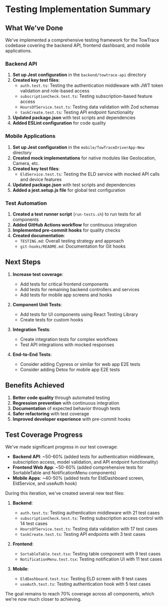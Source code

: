 # Testing Implementation Summary

## What We've Done

We've implemented a comprehensive testing framework for the TowTrace codebase covering the backend API, frontend dashboard, and mobile applications.

### Backend API

1. **Set up Jest configuration** in the `backend/towtrace-api` directory
2. **Created key test files**:
   - `auth.test.ts`: Testing the authentication middleware with JWT token validation and role-based access
   - `subscriptionCheck.test.ts`: Testing subscription-based feature access
   - `HoursOfService.test.ts`: Testing data validation with Zod schemas
   - `taskCreate.test.ts`: Testing API endpoint functionality
3. **Updated package.json** with test scripts and dependencies
4. **Added ESLint configuration** for code quality

### Mobile Applications

1. **Set up Jest configuration** in the `mobile/TowTraceDriverApp-New` directory
2. **Created mock implementations** for native modules like Geolocation, Camera, etc.
3. **Created key test files**:
   - `EldService.test.ts`: Testing the ELD service with mocked API calls and device features
4. **Updated package.json** with test scripts and dependencies
5. **Added a jest.setup.js file** for global test configuration

### Test Automation

1. **Created a test runner script** (`run-tests.sh`) to run tests for all components
2. **Added GitHub Actions workflow** for continuous integration
3. **Implemented pre-commit hooks** for quality checks
4. **Created documentation**:
   - `TESTING.md`: Overall testing strategy and approach
   - `git-hooks/README.md`: Documentation for Git hooks

## Next Steps

1. **Increase test coverage**:
   - Add tests for critical frontend components
   - Add tests for remaining backend controllers and services
   - Add tests for mobile app screens and hooks

2. **Component Unit Tests**:
   - Add tests for UI components using React Testing Library
   - Create tests for custom hooks

3. **Integration Tests**:
   - Create integration tests for complex workflows
   - Test API integrations with mocked responses

4. **End-to-End Tests**:
   - Consider adding Cypress or similar for web app E2E tests
   - Consider adding Detox for mobile app E2E tests

## Benefits Achieved

1. **Better code quality** through automated testing
2. **Regression prevention** with continuous integration
3. **Documentation** of expected behavior through tests
4. **Safer refactoring** with test coverage
5. **Improved developer experience** with pre-commit hooks

## Test Coverage Progress

We've made significant progress in our test coverage:

- **Backend API**: ~50-60% (added tests for authentication middleware, subscription access, model validation, and API endpoint functionality)
- **Frontend Web App**: ~50-60% (added comprehensive tests for SortableTable and NotificationMenu components)
- **Mobile Apps**: ~40-50% (added tests for EldDashboard screen, EldService, and useAuth hook)

During this iteration, we've created several new test files:

1. **Backend**:
   - `auth.test.ts`: Testing authentication middleware with 21 test cases
   - `subscriptionCheck.test.ts`: Testing subscription access control with 14 test cases 
   - `HoursOfService.test.ts`: Testing data validation with 17 test cases
   - `taskCreate.test.ts`: Testing API endpoints with 3 test cases

2. **Frontend**:
   - `SortableTable.test.tsx`: Testing table component with 9 test cases
   - `NotificationMenu.test.tsx`: Testing notification UI with 11 test cases

3. **Mobile**:
   - `EldDashboard.test.tsx`: Testing ELD screen with 9 test cases
   - `useAuth.test.ts`: Testing authentication hook with 5 test cases

The goal remains to reach 70% coverage across all components, which we're now much closer to achieving.